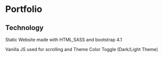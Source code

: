 # Portfolio

## Technology 

  Static Website made with HTML,SASS and bootstrap 4.1 

  Vanilla JS used for scrolling and Theme Color Toggle (Dark/Light Theme)




